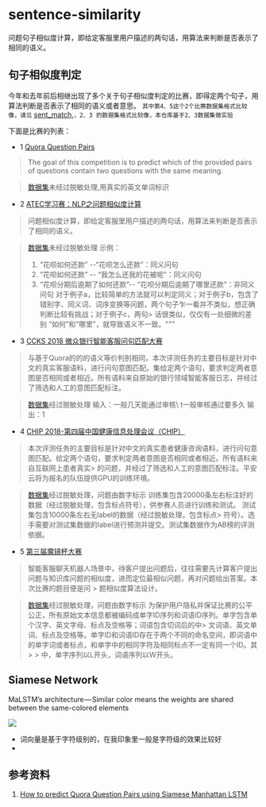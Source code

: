# sentence-similarity
问题句子相似度计算，即给定客服里用户描述的两句话，用算法来判断是否表示了相同的语义。
## 句子相似度判定
今年和去年前后相继出现了多个关于句子相似度判定的比赛，即得定两个句子，用算法判断是否表示了相同的语义或者意思。
`其中第4、5这个2个比赛数据集格式比较像，请见` [sent_match](https://github.com/yanqiangmiffy/sent_match),`，2、3 的数据集格式比较像，本仓库基于2、3数据集做实验`

下面是比赛的列表：
- 1 [Quora Question Pairs](https://www.kaggle.com/c/quora-question-pairs)

> The goal of this competition is to predict which of the provided pairs of questions contain two questions with the same meaning. 

> [数据集](https://www.kaggle.com/c/quora-question-pairs/data)未经过脱敏处理,用真实的英文单词标识

- 2 [ ATEC学习赛：NLP之问题相似度计算](https://dc.cloud.alipay.com/index#/topic/intro?id=8)
> 问题相似度计算，即给定客服里用户描述的两句话，用算法来判断是否表示了相同的语义。

> [数据集](https://dc.cloud.alipay.com/index#/topic/data?id=8)未经过脱敏处理
> 示例：
> 1. “花呗如何还款” --“花呗怎么还款”：同义问句
> 2. “花呗如何还款” -- “我怎么还我的花被呢”：同义问句
> 3. “花呗分期后逾期了如何还款”-- “花呗分期后逾期了哪里还款”：非同义问句
> 对于例子a，比较简单的方法就可以判定同义；对于例子b，包含了错别字、同义词、词序变换等问题，两个句子乍一看并不类似，想正确判断比较有挑战；对于例子c，两句> 话很类似，仅仅有一处细微的差别 “如何”和“哪里”，就导致语义不一致。"""

- 3 [CCKS 2018 微众银行智能客服问句匹配大赛](https://biendata.com/competition/CCKS2018_3/leaderboard/)
> 与基于Quora的的的语义等价判别相同，本次评测任务的主要目标是针对中文的真实客服语料，进行问句意图匹配。集给定两个语句，要求判定两者意图是否相同或者相近。所有语料来自原始的银行领域智能客服日志，并经过了筛选和人工的意图匹配标注。

>  [数据集](https://biendata.com/competition/CCKS2018_3/data/)经过脱敏处理
> 输入：一般几天能通过审核\ t一般审核通过要多久
> 输出：1

- 4 [CHIP 2018-第四届中国健康信息处理会议（CHIP）](https://biendata.com/competition/chip2018/)
> 本次评测任务的主要目标是针对中文的真实患者健康咨询语料，进行问句意图匹配。给定两个语句，要求判定两者意图是否相同或者相近。所有语料来自互联网上患者真实> 的问题，并经过了筛选和人工的意图匹配标注。平安云将为报名的队伍提供GPU的训练环境。

>  [数据集](https://biendata.com/competition/chip2018/data/)经过脱敏处理，问题由数字标示
> 训练集包含20000条左右标注好的数据（经过脱敏处理，包含标点符号），供参赛人员进行训练和测试。 测试集包含10000条左右无label的数据（经过脱敏处理，包含标点> 符号）。选手需要对测试集数据的label进行预测并提交。测试集数据作为AB榜的评测依据。

- 5 [第三届魔镜杯大赛](https://ai.ppdai.com/mirror/goToMirrorDetail?mirrorId=1)
> 智能客服聊天机器人场景中，待客户提出问题后，往往需要先计算客户提出问题与知识库问题的相似度，进而定位最相似问题，再对问题给出答案。本次比赛的题目便是问 > 题相似度算法设计。

>  [数据集](https://ai.ppdai.com/mirror/goToMirrorDetail?mirrorId=1)经过脱敏处理，问题由数字标示
>  为保护用户隐私并保证比赛的公平公正，所有原始文本信息都被编码成单字ID序列和词语ID序列。单字包含单个汉字、英文字母、标点及空格等；词语包含切词后的中> 文词语、英文单词、标点及空格等。单字ID和词语ID存在于两个不同的命名空间，即词语中的单字词或者标点，和单字中的相同字符及相同标点不一定有同一个ID。其> > 中，单字序列以L开头，词语序列以W开头。

## Siamese Network

MaLSTM’s architecture — Similar color means the weights are shared between the same-colored elements

![](https://cdn-images-1.medium.com/max/800/1*SZM2gDnr-OTx9ytVKQEuOg.png)

- 词向量是基于字符级别的，在我印象里一般是字符级的效果比较好
- 
## 参考资料
1. [How to predict Quora Question Pairs using Siamese Manhattan LSTM](https://medium.com/mlreview/implementing-malstm-on-kaggles-quora-question-pairs-competition-8b31b0b16a07)